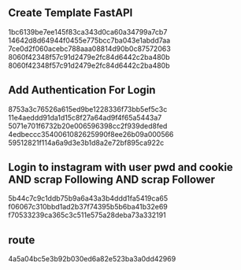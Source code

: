 ## Create Template FastAPI
1bc6139be7ee145f83ca343d0ca60a34799a7cb7  
14642d8d64944f0455e775bcc7ba043e1abdd7aa  
7ce0d2f060acebc788aaa08814d90b0c87572063  
8060f42348f57c91d2479e2fc84d6442c2ba480b  
8060f42348f57c91d2479e2fc84d6442c2ba480b  
## Add Authentication For Login
8753a3c76526a615ed9be1228336f73bb5ef5c3c  
11e4aeddd91da1d15c8f27a64ad9f4f65a5443a7  
5071e701f6732b20e006596398cc2f939ded8fed  
4edbeccc3540061082625990f8ee26b09a000566  
59512821f114a6a9d3e3b1d8a2e72bf895ca922c  
## Login to instagram with user pwd and cookie AND scrap Following AND scrap Follower
5b44c7c9c1ddb75b9a6a43a3b4ddd1fa5419ca65  
f06067c310bbd1ad2b37f74395b5b6ba41b32e69  
f70533239ca365c3c511e575a28deba73a332191  
## route
4a5a04bc5e3b92b030ed6a82e523ba3a0dd42969

